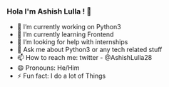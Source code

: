 ### Hola I'm Ashish Lulla ! 👋

- 🔭 I’m currently working on Python3
- 🌱 I’m currently learning Frontend 
- 🤔 I’m looking for help with internships
- 💬 Ask me about Python3 or any tech related stuff
- 📫 How to reach me: twitter - @AshishLulla28
- 😄 Pronouns: He/Him
- ⚡ Fun fact:  I do a lot of Things

